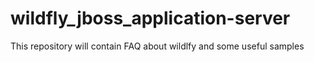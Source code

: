 # wildfly_jboss_application-server
This repository will contain FAQ about wildlfy and some useful samples
